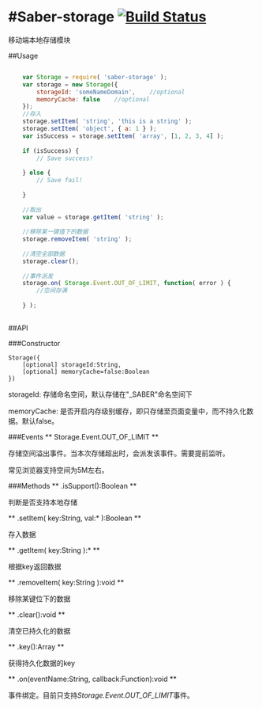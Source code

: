 #Saber-storage  [![Build Status](https://travis-ci.org/ecomfe/saber-storage.svg?branch=develop)](https://travis-ci.org/ecomfe/saber-storage)
=====
   
移动端本地存储模块
  
##Usage
    
```javascript

	var Storage = require( 'saber-storage' );
	var storage = new Storage({
	    storageId: 'someNameDomain',    //optional
	    memoryCache: false    //optional
	});
	//存入
	storage.setItem( 'string', 'this is a string' );
	storage.setItem( 'object', { a: 1 } );
	var isSuccess = storage.setItem( 'array', [1, 2, 3, 4] );
	
	if (isSuccess) {
	    // Save success!
	    
	} else {
	    // Save fail!
	
	}
	
	//取出
	var value = storage.getItem( 'string' );
	
	//移除某一键值下的数据
	storage.removeItem( 'string' );
	
	//清空全部数据
	storage.clear();
	
	//事件派发
	storage.on( Storage.Event.OUT_OF_LIMIT, function( error ) {
	    //空间存满
	    
	} );
	
```
   
##API
  
###Constructor

    Storage({
        [optional] storageId:String,
        [optional] memoryCache=false:Boolean
    })
    
storageId: 存储命名空间，默认存储在"_SABER"命名空间下

memoryCache: 是否开启内存级别缓存，即只存储至页面变量中，而不持久化数据。默认false。

###Events
** Storage.Event.OUT_OF_LIMIT **

存储空间溢出事件。当本次存储超出时，会派发该事件。需要提前监听。

常见浏览器支持空间为5M左右。

###Methods
** .isSupport():Boolean ** 

判断是否支持本地存储

** .setItem( key:String, val:\* ):Boolean **

存入数据

** .getItem( key:String ):\* **

根据key返回数据

** .removeItem( key:String ):void **

移除某键位下的数据

** .clear():void **

清空已持久化的数据
 
** .key():Array **

获得持久化数据的key

** .on(eventName:String, callback:Function):void **

事件绑定。目前只支持*Storage.Event.OUT_OF_LIMIT*事件。

  

